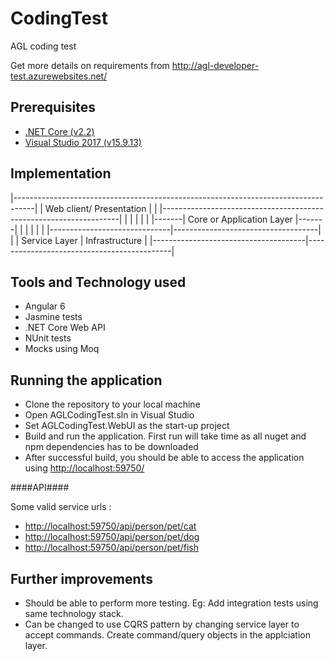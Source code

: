 # CodingTest
AGL coding test

Get more details on requirements from http://agl-developer-test.azurewebsites.net/

## Prerequisites ##

* [.NET Core (v2.2)](https://dotnet.microsoft.com/download/dotnet-core/2.2)
* [Visual Studio 2017 (v15.9.13)](https://www.visualstudio.com/)

## Implementation ##

|-----------------------------------------------------------------------------------|
|						Web client/ Presentation									|
|		|-------------------------------------------------------------------|		|
|		|																	|		|
|-------|					Core or Application Layer						|-------|
|		|																	|		|
|		|------------------------------|------------------------------------|		|
|		Service	Layer				   |			Infrastructure					|
|--------------------------------------|--------------------------------------------|

## Tools and Technology used ##

* Angular 6
* Jasmine tests
* .NET Core Web API
* NUnit tests
* Mocks using Moq

## Running the application ##

* Clone the repository to your local machine
* Open AGLCodingTest.sln in Visual Studio
* Set AGLCodingTest.WebUI as the start-up project 
* Build and run the application. First run will take time as all nuget and npm dependencies has to be downloaded
* After successful build, you should be able to access the application using [http://localhost:59750/](http://localhost:59750/)

####API####

Some valid service urls :

* [http://localhost:59750/api/person/pet/cat](http://localhost:59750/api/person/pet/cat)
* [http://localhost:59750/api/person/pet/dog](http://localhost:59750/api/person/pet/dog)
* [http://localhost:59750/api/person/pet/fish](http://localhost:59750/api/person/pet/fish)

## Further improvements ##

* Should be able to perform more testing. Eg: Add integration tests using same technology stack.
* Can be changed to use CQRS pattern by changing service layer to accept commands. Create command/query objects in the applciation layer.